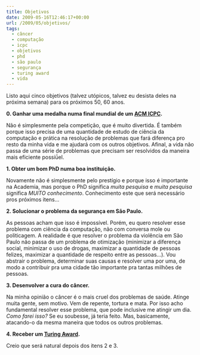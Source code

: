 ```yaml
---
title: Objetivos
date: 2009-05-16T12:46:17+00:00
url: /2009/05/objetivos/
tags:
  - câncer
  - computação
  - icpc
  - objetivos
  - phd
  - são paulo
  - segurança
  - turing award
  - vida
---
```


Listo aqui cinco objetivos (talvez utópicos, talvez eu desista deles na próxima semana) para os próximos 50, 60 anos.

**0. Ganhar uma medalha numa final mundial de um [ACM ICPC][1].**

Não é simplesmente pela competição, que é muito divertida. É também porque isso precisa de uma quantidade de estudo de ciência da computação e prática na resolução de problemas que fará diferença pro resto da minha vida e me ajudará com os outros objetivos. Afinal, a vida não passa de uma série de problemas que precisam ser resolvidos da maneira mais eficiente possiǘel.

**1. Obter um bom PhD numa boa instituição.**

Novamente não é simplesmente pelo prestígio e porque isso é importante na Academia, mas porque o PhD significa _muita pesquisa_ e _muita pesquisa_ significa _MUITO conhecimento_. Conhecimento este que será necessário pros próximos itens…

**2. Solucionar o problema da segurança em São Paulo.**

As pessoas acham que isso é impossível. Porém, eu quero resolver esse problema com ciência da computação, não com conversa mole ou politicagem. A realidade é que resolver o problema da violência em São Paulo não passa de um problema de otimização (minimizar a diferença social, minimizar o uso de drogas, maximizar a quantidade de pessoas felizes, maximizar a quantidade de respeito entre as pessoas…). Vou abstrair o problema, determinar suas causas e resolver uma por uma, de modo a contribuir pra uma cidade tão importante pra tantas milhões de pessoas.

**3. Desenvolver a cura do câncer.**

Na minha opinião o câncer é o mais cruel dos problemas de saúde. Atinge muita gente, sem motivo. Vem de repente, tortura e mata. Por isso acho fundamental resolver esse problema, que pode inclusive me atingir um dia. _Como farei isso?_ Se eu soubesse, já teria feito. Mas, basicamente, atacando-o da mesma maneira que todos os outros problemas.

**4. Receber um [Turing Award][2].**

Creio que será natural depois dos itens 2 e 3.

[1]: http://icpc.baylor.edu/icpc/
[2]: http://en.wikipedia.org/wiki/Turing_Award
